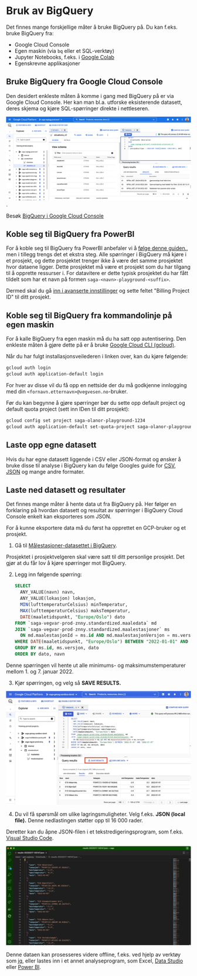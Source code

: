 # Bruk av BigQuery

Det finnes mange forskjellige måter å bruke BigQuery på. Du kan f.eks. bruke BigQuery fra:

- Google Cloud Console
- Egen maskin (via `bq` eller et SQL-verktøy)
- Jupyter Notebooks, f.eks. i [Google Colab](https://colab.research.google.com/)
- Egenskrevne applikasjoner

## Bruke BigQuery fra Google Cloud Console

Den desidert enkleste måten å komme i gang med BigQuery på er via Google Cloud Console. Her kan man bl.a. utforske eksisterende datasett, deres skjema og kjøre SQL-spørringer direkte i nettleseren.

![Eksempel på bruk av BigQuery i Google Cloud Console](img/bruk-av-bq.png).

Besøk [BigQuery i Google Cloud Console](https://console.cloud.google.com/bigquery)

## Koble seg til BigQuery fra PowerBI

For å koble seg til BigQuery fra PowerBI anbefaler vi å [følge denne guiden.](https://docs.microsoft.com/en-us/power-bi/connect-data/desktop-connect-bigquery), men i tillegg trengs det et ekstra steg. Alle spørringer i BigQuery må kjøre i et prosjekt, og dette prosjektet trenger ikke å være det samme prosjektet hvor dataene ligger. Dette prosjektet må være et prosjekt som du har tilgang til å opprette ressurser i. For datavitere er dette typisk prosjektet du har fått tildelt som har et navn på formen `saga-<navn>-playground-<suffix>`.

Dermed skal du gå [inn i avanserte innstillinger](https://docs.microsoft.com/en-us/power-query/connectors/googlebigquery#connect-using-advanced-options) og sette feltet "Billing Project ID" til ditt prosjekt.


## Koble seg til BigQuery fra kommandolinje på egen maskin

For å kalle BigQuery fra egen maskin må du ha satt opp autentisering. Den enkleste måten å gjøre dette på er å bruke [Google Cloud CLI (gcloud)](https://cloud.google.com/sdk/docs/install).

Når du har fulgt installasjonsveilederen i linken over, kan du kjøre følgende:

```bash
gcloud auth login
gcloud auth application-default login
```

For hver av disse vil du få opp en nettside der du må godkjenne innlogging med din `<fornavn.etternavn>@vegvesen.no`-bruker.

Før du kan begynne å gjøre spørringer bør du sette opp default project og default quota project (sett inn IDen til ditt prosjekt):

```bash
gcloud config set project saga-olanor-playground-1234
gcloud auth application-default set-quota-project saga-olanor-playground-1234
```

## Laste opp egne datasett

Hvis du har egne datasett liggende i CSV eller JSON-format og ønsker å bruke disse til analyse i BigQuery kan du følge Googles guide for [CSV](https://cloud.google.com/bigquery/docs/loading-data-cloud-storage-csv#loading_csv_data_into_a_table), [JSON](https://cloud.google.com/bigquery/docs/loading-data-cloud-storage-json#loading_json_data_into_a_new_table) og mange andre formater.

## Laste ned datasett og resultater

Det finnes mange måter å hente data ut fra BigQuery på. Her følger en forklaring på hvordan datasett og resultat av spørringer i BigQuery Cloud Console enkelt kan eksporteres som JSON.

For å kunne eksportere data må du først ha opprettet en GCP-bruker og et prosjekt.

1. Gå til [Målestasjoner-datasettet i BigQuery](https://console.cloud.google.com/bigquery?p=saga-vegvar-prod-znny&d=standardized&t=maalestasjoner&page=table).

Prosjektet i prosjektvelgeren skal være satt til ditt personlige prosjekt. Det gjør at du får lov å kjøre spørringer mot BigQuery.

2. Legg inn følgende spørring:

   ```sql
   SELECT
     ANY_VALUE(navn) navn,
     ANY_VALUE(lokasjon) lokasjon,
     MIN(lufttemperaturCelsius) minTemperatur,
     MAX(lufttemperaturCelsius) maksTemperatur,
     DATE(maaletidspunkt, "Europe/Oslo") dato
   FROM `saga-vegvar-prod-znny.standardized.maaledata` md
   JOIN `saga-vegvar-prod-znny.standardized.maalestasjoner` ms
     ON md.maalestasjonId = ms.id AND md.maalestasjonVersjon = ms.versjon
   WHERE DATE(maaletidspunkt, "Europe/Oslo") BETWEEN "2022-01-01" AND "2022-01-07"
   GROUP BY ms.id, ms.versjon, dato
   ORDER BY dato, navn
   ```

Denne spørringen vil hente ut alle minimums- og maksimumstemperaturer mellom 1. og 7. januar 2022.

3. Kjør spørringen, og velg så **SAVE RESULTS.**

![Lagre resultater i BigQuery console](img/laste-ned-datasett-1.webp)

4. Du vil få spørsmål om ulike lagringsmuligheter. Velg f.eks. **JSON (local file).** Denne nedlastingen støtter opp til 16 000 rader.

Deretter kan du åpne JSON-filen i et tekstredigeringsprogram, som f.eks. [Visual Studio Code](https://code.visualstudio.com/).

![Vise JSON-data i VS Code](img/laste-ned-datasett-2.webp)

Denne dataen kan prosesseres videre offline, f.eks. ved hjelp av verktøy som [jq](https://stedolan.github.io/jq/), eller lastes inn i et annet analyseprogram, som Excel, [Data Studio](https://datastudio.google.com/) eller [Power BI](https://powerbi.microsoft.com/).
